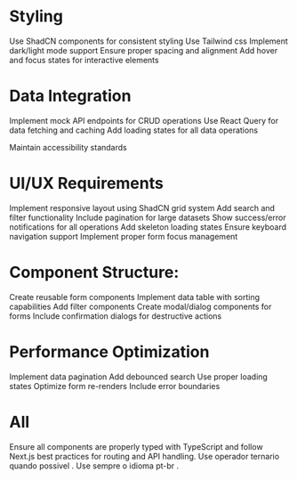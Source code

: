 # Styling

Use ShadCN components for consistent styling
Use Tailwind css
Implement dark/light mode support
Ensure proper spacing and alignment
Add hover and focus states for interactive elements

# Data Integration

Implement mock API endpoints for CRUD operations
Use React Query for data fetching and caching
Add loading states for all data operations

Maintain accessibility standards

# UI/UX Requirements

Implement responsive layout using ShadCN grid system
Add search and filter functionality
Include pagination for large datasets
Show success/error notifications for all operations
Add skeleton loading states
Ensure keyboard navigation support
Implement proper form focus management

# Component Structure:

Create reusable form components
Implement data table with sorting capabilities
Add filter components
Create modal/dialog components for forms
Include confirmation dialogs for destructive actions

# Performance Optimization

Implement data pagination
Add debounced search
Use proper loading states
Optimize form re-renders
Include error boundaries

# All

Ensure all components are properly typed with TypeScript and follow Next.js best practices for routing and API handling.
Use operador ternario quando possivel .
Use sempre o idioma pt-br .
